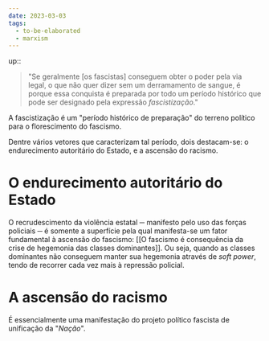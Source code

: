 ```yaml
---
date: 2023-03-03
tags:
  - to-be-elaborated
  - marxism
---
```

up:: 

> "Se geralmente [os fascistas] conseguem obter o poder pela via legal, o que não quer dizer sem um derramamento de sangue, é porque essa conquista é preparada por todo um período histórico que pode ser designado pela expressão *fascistização*."

A fascistização é um "período histórico de preparação" do terreno político para o florescimento do fascismo.

Dentre vários vetores que caracterizam tal período, dois destacam-se: o endurecimento autoritário do Estado, e a ascensão do racismo.

# O endurecimento autoritário do Estado
O recrudescimento da violência estatal ─ manifesto pelo uso das forças policiais ─ é somente a superfície pela qual manifesta-se um fator fundamental à ascensão do fascismo: [[O fascismo é consequência da crise de hegemonia das classes dominantes]]. Ou seja, quando as classes dominantes não conseguem manter sua hegemonia através de *soft power*, tendo de recorrer cada vez mais à repressão policial.

# A ascensão do racismo
É essencialmente uma manifestação do projeto político fascista de unificação da "*Nação*".

